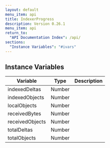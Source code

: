 ```yaml
---
layout: default
menu_item: api
title: IndexerProgress
description: Version 0.26.1
menu_item: api
return_to:
  "API Documentation Index": /api/
sections:
  "Instance Variables": "#ivars"
---
```


## <a name="ivars"></a>Instance Variables

| Variable | Type | Description |
| --- | --- | --- |
| <a name="indexedDeltas"></a>indexedDeltas | Number |  |
| <a name="indexedObjects"></a>indexedObjects | Number |  |
| <a name="localObjects"></a>localObjects | Number |  |
| <a name="receivedBytes"></a>receivedBytes | Number |  |
| <a name="receivedObjects"></a>receivedObjects | Number |  |
| <a name="totalDeltas"></a>totalDeltas | Number |  |
| <a name="totalObjects"></a>totalObjects | Number |  |

